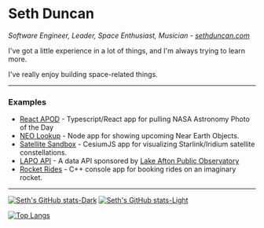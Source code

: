 # Seth Duncan
_Software Engineer, Leader, Space Enthusiast, Musician - [sethduncan.com](https://www.sethduncan.com)_

I've got a little experience in a lot of things, and I'm always trying to learn more. 

I've really enjoy building space-related things.

***

### Examples

* [React APOD](https://github.com/DJSethDuncan/react-apod) - Typescript/React app for pulling NASA Astronomy Photo of the Day
* [NEO Lookup](https://github.com/DJSethDuncan/neo-lookup) - Node app for showing upcoming Near Earth Objects.
* [Satellite Sandbox](https://github.com/DJSethDuncan/satellite-sandbox) - CesiumJS app for visualizing Starlink/Iridium satellite constellations.
* [LAPO API](https://github.com/lake-afton-public-observatory/lapo-api) - A data API sponsored by [Lake Afton Public Observatory](https://github.com/lake-afton-public-observatory)
* [Rocket Rides](https://github.com/DJSethDuncan/Rocket-Rides) - C++ console app for booking rides on an imaginary rocket.

<!--
**DJSethDuncan/DJSethDuncan** is a ✨ _special_ ✨ repository because its `README.md` (this file) appears on your GitHub profile.

Here are some ideas to get you started:

- 🔭 I’m currently working on ...
- 🌱 I’m currently learning ...
- 👯 I’m looking to collaborate on ...
- 🤔 I’m looking for help with ...
- 💬 Ask me about ...
- 📫 How to reach me: ...
- 😄 Pronouns: ...
- ⚡ Fun fact: ...
-->

***

[![Seth's GitHub stats-Dark](https://github-readme-stats.vercel.app/api?username=djsethduncan&show_iconscount_private=true&show_icons=true&theme=dark#gh-dark-mode-only)](https://github.com/anuraghazra/github-readme-stats#gh-dark-mode-only)
[![Seth's GitHub stats-Light](https://github-readme-stats.vercel.app/api?username=djsethduncan&count_private=true&show_icons=true&theme=default#gh-light-mode-only)](https://github.com/anuraghazra/github-readme-stats#gh-light-mode-only)

[![Top Langs](https://github-readme-stats.vercel.app/api/top-langs/?username=djsethduncan&layout=compact)](https://github.com/anuraghazra/github-readme-stats)

